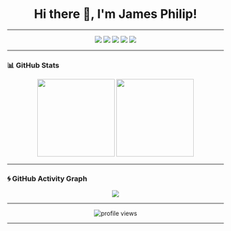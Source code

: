 <!-- Header -->
<h1 align="center">Hi there 👋, I'm James Philip!</h1>

---

<!-- Badges / Shields -->
<p align="center">
  <img src="https://img.shields.io/badge/Code-ReactJS-informational?style=flat&logo=react&color=61DAFB" />
  <img src="https://img.shields.io/badge/Code-Flutter-informational?style=flat&logo=flutter&color=blue" />
  <img src="https://img.shields.io/badge/Backend-Python-informational?style=flat&logo=python&color=yellow" />
  <img src="https://img.shields.io/badge/Database-MongoDB-informational?style=flat&logo=mongodb&color=47A248" />
  <img src="https://img.shields.io/badge/3D_Printing-BambuLab-orange?style=flat&logo=print&color=orange" />
</p>

---

<!-- GitHub Stats -->
### 📊 GitHub Stats
<p align="center">
  <img src="https://github-readme-stats.vercel.app/api?username=yourusername&show_icons=true&theme=radical" height="180" />
  <img src="https://github-readme-stats.vercel.app/api/top-langs/?username=JamesVSeVERYBODY&layout=compact&theme=radical" height="180" />
</p>

---

<!-- Activity Graph -->
### 🌀 GitHub Activity Graph
<p align="center">
  <img src="https://github-readme-activity-graph.vercel.app/graph?username=JamesVSeVERYBODY&bg_color=0d1117&color=58a6ff&line=58a6ff&point=ffffff&area=true&hide_border=true" />
</p>

---

<!-- Visitor Counter -->
<p align="center">
  <img src="https://komarev.com/ghpvc/?username=JamesVSeVERYBODY&style=flat-square&color=blue" alt="profile views" />
</p>

---
